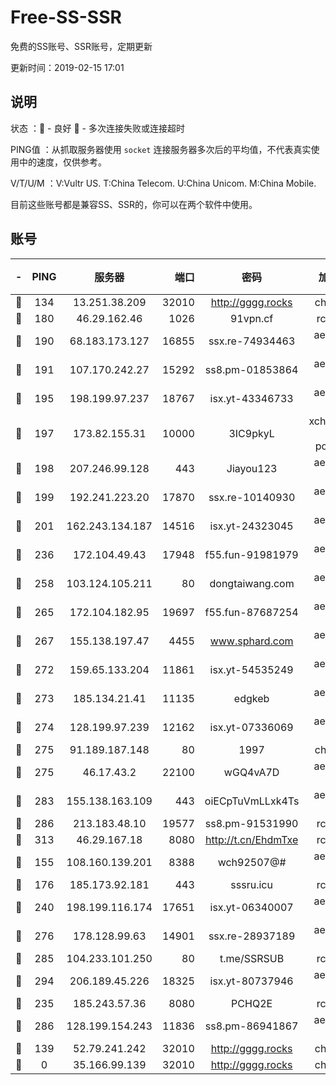 # Free-SS-SSR

免费的SS账号、SSR账号，定期更新

更新时间：2019-02-15 17:01

## 说明

状态     ：🙂 - 良好 🙁 - 多次连接失败或连接超时

PING值   ：从抓取服务器使用 `socket` 连接服务器多次后的平均值，不代表真实使用中的速度，仅供参考。

V/T/U/M  ：V:Vultr US. T:China Telecom. U:China Unicom. M:China Mobile.

目前这些账号都是兼容SS、SSR的，你可以在两个软件中使用。

## 账号

|-|PING|服务器|端口|密码|加密方式|区域|V/T/U/M|
|:----:|:----:|:-----:|-----:|:----:|:----:|:----:|:----:|
|🙂|134|13.251.38.209|32010|http://gggg.rocks|chacha20|SG|10↑/10↑/10↑/10↑|
|🙂|180|46.29.162.46|1026|91vpn.cf|rc4-md5|RU|10↑/9↑/8↑/10↑|
|🙂|190|68.183.173.127|16855|ssx.re-74934463|aes-256-cfb|US|8↑/8↑/8↑/8↑|
|🙂|191|107.170.242.27|15292|ss8.pm-01853864|aes-256-cfb|US|10↑/10↑/10↑/10↑|
|🙂|195|198.199.97.237|18767|isx.yt-43346733|aes-256-cfb|US|10↑/10↑/10↑/10↑|
|🙂|197|173.82.155.31|10000|3IC9pkyL|xchacha20-ietf-poly1305|US|7↑/9↑/9↑/9↑|
|🙂|198|207.246.99.128|443|Jiayou123|aes-256-cfb|US|10↑/10↑/10↑/9↑|
|🙂|199|192.241.223.20|17870|ssx.re-10140930|aes-256-cfb|US|8↑/8↑/8↑/8↑|
|🙂|201|162.243.134.187|14516|isx.yt-24323045|aes-256-cfb|US|10↑/10↑/10↑/10↑|
|🙂|236|172.104.49.43|17948|f55.fun-91981979|aes-256-cfb|SG|10↑/10↑/10↑/10↑|
|🙂|258|103.124.105.211|80|dongtaiwang.com|aes-256-cfb|US|9↑/10↑/10↑/10↑|
|🙂|265|172.104.182.95|19697|f55.fun-87687254|aes-256-cfb|SG|10↑/10↑/10↑/10↑|
|🙂|267|155.138.197.47|4455|www.sphard.com|aes-256-cfb|US|9↑/10↑/10↑/10↑|
|🙂|272|159.65.133.204|11861|isx.yt-54535249|aes-256-cfb|SG|10↑/10↑/10↑/10↑|
|🙂|273|185.134.21.41|11135|edgkeb|aes-256-cfb|GB|10↑/10↑/10↑/10↑|
|🙂|274|128.199.97.239|12162|isx.yt-07336069|aes-256-cfb|SG|10↑/10↑/10↑/10↑|
|🙂|275|91.189.187.148|80|1997|chacha20|US|10↑/10↑/10↑/10↑|
|🙂|275|46.17.43.2|22100|wGQ4vA7D|aes-256-gcm|RU|3↓/10↑/10↑/10↑|
|🙂|283|155.138.163.109|443|oiECpTuVmLLxk4Ts|aes-256-cfb|US|6↓/10↑/10↑/10↑|
|🙂|286|213.183.48.10|19577|ss8.pm-91531990|rc4-md5|RU|8↑/8↑/8↑/8↑|
|🙂|313|46.29.167.18|8080|http://t.cn/EhdmTxe|rc4-md5|RU|9↑/9↑/9↑/9↑|
|🙂|155|108.160.139.201|8388|wch92507@#|aes-256-cfb|JP|6↑/10↑/9↓/10↑|
|🙂|176|185.173.92.181|443|sssru.icu|rc4-md5|RU|10↑/9↑/10↑/10↑|
|🙂|240|198.199.116.174|17651|isx.yt-06340007|aes-256-cfb|US|10↑/10↑/10↑/10↑|
|🙂|276|178.128.99.63|14901|ssx.re-28937189|aes-256-cfb|SG|8↑/8↑/8↑/8↑|
|🙂|285|104.233.101.250|80|t.me/SSRSUB|rc4-md5|CA|10↑/10↑/10↑/10↑|
|🙂|294|206.189.45.226|18325|isx.yt-80737946|aes-256-cfb|SG|10↑/10↑/10↑/10↑|
|🙂|235|185.243.57.36|8080|PCHQ2E|rc4-md5|US|10↑/10↑/10↑/10↑|
|🙂|286|128.199.154.243|11836|ss8.pm-86941867|aes-256-cfb|SG|10↑/10↑/10↑/10↑|
|🙁|139|52.79.241.242|32010|http://gggg.rocks|chacha20|KR|7↑/7↑/8↑/9↑|
|🙁|0|35.166.99.139|32010|http://gggg.rocks|chacha20|US|5↑/6↑/6↑/5↑|
